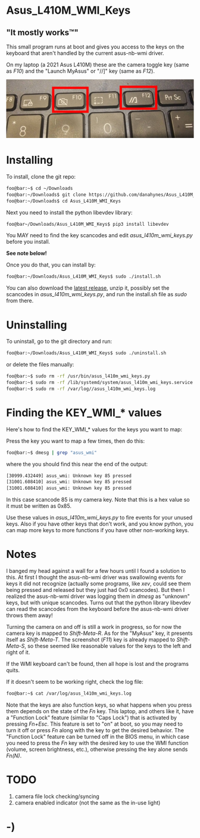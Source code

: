 <!----------------------------------------------------------------------------->
<!-- Filename: README.md                                       /          \  -->
<!-- Project : Asus_L410M_WMI_Keys                            |     ()     | -->
<!-- Date    : 02/17/2019                                     |            | -->
<!-- Author  : Dana Hynes                                     |   \____/   | -->
<!-- License : WTFPLv2                                         \          /  -->
<!----------------------------------------------------------------------------->

# Asus_L410M_WMI_Keys
## "It mostly works™"

This small program runs at boot and gives you access to the keys on the keyboard that aren't handled by the current asus-nb-wmi driver.

On my laptop (a 2021 Asus L410M) these are the camera toggle key (same as *F10*) and the "Launch MyAsus" or "//]" key (same as *F12*).

![](keys.jpg)

# Installing

To install, clone the git repo:
```bash
foo@bar:~$ cd ~/Downloads
foo@bar:~/Downloads$ git clone https://github.com/danahynes/Asus_L410M_WMI_Keys
foo@bar:~/Downloads$ cd Asus_L410M_WMI_Keys
```

Next you need to install the python libevdev library:
```bash
foo@bar~/Downloads/Asus_L410M_WMI_Keys$ pip3 install libevdev
```

You MAY need to find the key scancodes and edit *asus_l410m_wmi_keys.py* before you install.

**See note below!**

Once you do that, you can install by:
```bash
foo@bar:~/Downloads/Asus_L410M_WMI_Keys$ sudo ./install.sh
```
You can also download the [latest release](http://github.com/danahynes/Asus_L410M_WMI_Keys/releases/latest), unzip it, possibly set the scancodes in *asus_l410m_wmi_keys.py*, and run the install.sh file as *sudo* from there.

# Uninstalling

To uninstall, go to the git directory and run:
```bash
foo@bar:~/Downloads/Asus_L410M_WMI_Keys$ sudo ./uninstall.sh
```

or delete the files manually:
```bash
foo@bar:~$ sudo rm -rf /usr/bin/asus_l410m_wmi_keys.py
foo@bar:~$ sudo rm -rf /lib/systemd/system/asus_l410m_wmi_keys.service
foo@bar:~$ sudo rm -rf /var/log//asus_l410m_wmi_keys.log
```

# Finding the KEY_WMI_* values

Here's how to find the KEY_WMI_* values for the keys you want to map:

Press the key you want to map a few times, then do this:
```bash
foo@bar:~$ dmesg | grep "asus_wmi"
```
where the you should find this near the end of the output:
```bash
[30999.432449] asus_wmi: Unknown key 85 pressed
[31001.608410] asus_wmi: Unknown key 85 pressed
[31001.608410] asus_wmi: Unknown key 85 pressed
```

In this case scancode 85 is my camera key. Note that this is a hex value so it must be written as 0x85.

Use these values in *asus_l410m_wmi_keys.py* to fire events for your unused keys. Also if you have other keys that don't work, and you know python, you can map more keys to more functions if you have other non-working keys.

# Notes

I banged my head against a wall for a few hours until I found a solution to this. At first I thought the asus-nb-wmi driver was swallowing events for keys it did not recognize (actually some programs, like *xev*, could see them being pressed and released but they just had 0x0 scancodes). But then I realized the asus-nb-wmi driver was logging them in *dmesg* as "unknown" keys, but with unique scancodes. Turns out that the python library libevdev can read the scancodes from the keyboard before the asus-nb-wmi driver throws them away!

<!--
For the camera key, I am "poking" a value into a file that the camera watches to see if it should be enabled.

Those of you who have them at the ready, please put on your tinfoil hats.

This is NOT a one-to-one hardware switch for the webcam. It will turn the webcam off if you're using an app that is using the webcam, but it won't turn back on if the app is still running. Also if you use the key while the camera is in use, there is an issue where the system file gets out of sync (I believe the app has a lock on the file) and you may have to press the button a few times with all apps closed to re-sync it. Also, there is no indicator for whether the cam is currently on or off, other that the green LED if you have a cam app open. I'm working on these issues, but for now, "it mostly works™".

Also note that if no camera is found, or if more than one camera is found, the camera key will be remapped to Shift-Meta-R.
-->

Turning the camera on and off is still a work in progress, so for now the camera key is mapped to *Shift-Meta-R*. As for the "MyAsus" key, it presents itself as *Shift-Meta-T*. The screenshot (*F11*) key is already mapped to *Shift-Meta-S*, so these seemed like reasonable values for the keys to the left and right of it.

If the WMI keyboard can't be found, then all hope is lost and the programs quits.

If it doesn't seem to be working right, check the log file:
``` bash
foo@bar:~$ cat /var/log/asus_l410m_wmi_keys.log
```

Note that the keys are also function keys, so what happens when you press them depends on the state of the *Fn* key. This laptop, and others like it, have a "Function Lock" feature (similar to "Caps Lock") that is activated by pressing *Fn+Esc*. This feature is set to "on" at boot, so you may need to turn it off or press *Fn* along with the key to get the desired behavior. The "Function Lock" feature can be turned off in the BIOS menu, in which case you need to press the *Fn* key with the desired key to use the WMI function (volume, screen brightness, etc.), otherwise pressing the key alone sends *Fn(N)*.

# TODO

1. camera file lock checking/syncing
1. camera enabled indicator (not the same as the in-use light)

# -)
